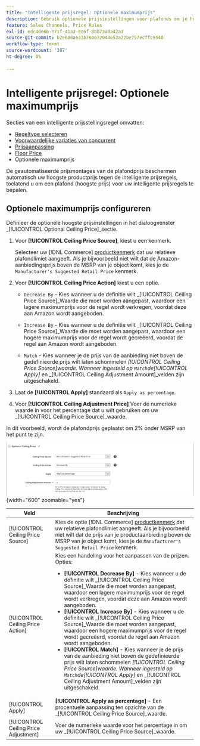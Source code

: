 ```yaml
---
title: "Intelligente prijsregel: Optionele maximumprijs"
description: Gebruik optionele prijsinstellingen voor plafonds om je hoogste productprijs te beschermen tegen de intelligente prijsregels die je Amazon-aanbiedingen beheren.
feature: Sales Channels, Price Rules
exl-id: edc40e6b-e71f-41a3-8d5f-8bb73ada42a3
source-git-commit: b2e608a633b760672044653a22be757ecffc9540
workflow-type: tm+mt
source-wordcount: '387'
ht-degree: 0%

---
```


# Intelligente prijsregel: Optionele maximumprijs

Secties van een intelligente prijsstellingsregel omvatten:

- [Regeltype selecteren](./intelligent-repricing-rules.md)
- [Voorwaardelijke variaties van concurrent](./competitor-conditional-variances.md)
- [Prijsaanpassing](./price-adjustment.md)
- [Floor Price](./floor-price.md)
- Optionele maximumprijs

De geautomatiseerde prijsmontages van de plafondprijs beschermen automatisch uw hoogste productprijs tegen de intelligente prijsregels, toelatend u om een plafond (hoogste prijs) voor uw intelligente prijsregels te bepalen.

## Optionele maximumprijs configureren

Definieer de optionele hoogste prijsinstellingen in het dialoogvenster _[!UICONTROL Optional Ceiling Price]_sectie.

1. Voor **[!UICONTROL Ceiling Price Source]**, kiest u een kenmerk.

   Selecteer uw [!DNL Commerce] [productkenmerk](https://experienceleague.adobe.com/docs/commerce-admin/catalog/product-attributes/product-attributes.html) dat uw relatieve plafondlimiet aangeeft. Als je bijvoorbeeld niet wilt dat de Amazon-aanbiedingsprijs boven de MSRP van je object komt, kies je de `Manufacturer's Suggested Retail Price` kenmerk.

1. Voor **[!UICONTROL Ceiling Price Action]** kiest u een optie.

   - `Decrease By` - Kies wanneer u de definitie wilt _[!UICONTROL Ceiling Price Source]_Waarde die moet worden aangepast, waardoor een lagere maximumprijs voor de regel wordt verkregen, voordat deze aan Amazon wordt aangeboden.

   - `Increase By` - Kies wanneer u de definitie wilt _[!UICONTROL Ceiling Price Source]_Waarde die moet worden aangepast, waardoor een hogere maximumprijs voor de regel wordt gecreëerd, voordat de regel aan Amazon wordt aangeboden.

   - `Match` - Kies wanneer je de prijs van de aanbieding niet boven de gedefinieerde prijs wilt laten schommelen _[!UICONTROL Ceiling Price Source]_waarde. Wanneer ingesteld op `Match`de_[!UICONTROL Apply]_ en _[!UICONTROL Ceiling Adjustment Amount]_velden zijn uitgeschakeld.

1. Laat de **[!UICONTROL Apply]** standaard als `Apply as percentage`.

1. Voor **[!UICONTROL Ceiling Adjustment Price]** Voer de numerieke waarde in voor het percentage dat u wilt gebruiken om uw _[!UICONTROL Ceiling Price Source]_waarde.

In dit voorbeeld, wordt de plafondprijs geplaatst om 2% onder MSRP van het punt te zijn.

![Intelligente prijsregeling - optionele maximumprijs](assets/ob-intelligent-price-rule-ceiling.png){width="600" zoomable="yes"}

| Veld | Beschrijving |
|---------------------------------------|-----------------------------------------------------------------------------------------------------------------------------------------------------------------------------------------------------------------------------------------------------------------------------------------------------------------------------------------------------------------------------------------------------------------------------------------------------------------------------------------------------------------------------------------------------------------------------------------------------------------------------------------------------------------------------------------------------------------------------------------------------------|
| [!UICONTROL Ceiling Price Source] | Kies de optie [!DNL Commerce] [productkenmerk](https://experienceleague.adobe.com/docs/commerce-admin/catalog/product-attributes/product-attributes.html) dat uw relatieve plafondlimiet aangeeft. Als je bijvoorbeeld niet wilt dat de prijs van je productaanbieding boven de MSRP van je object komt, kies je de `Manufacturer's Suggested Retail Price` kenmerk. |
| [!UICONTROL Ceiling Price Action] | Kies een handeling voor het aanpassen van de prijzen. Opties:<ul><li>**[!UICONTROL Decrease By]** - Kies wanneer u de definitie wilt _[!UICONTROL Ceiling Price Source]_Waarde die moet worden aangepast, waardoor een lagere maximumprijs voor de regel wordt verkregen, voordat deze aan Amazon wordt aangeboden.</li><li>**[!UICONTROL Increase By]** - Kies wanneer u de definitie wilt _[!UICONTROL Ceiling Price Source]_Waarde die moet worden aangepast, waardoor een hogere maximumprijs voor de regel wordt gecreëerd, voordat de regel aan Amazon wordt aangeboden.</li><li>**[!UICONTROL Match]** - Kies wanneer je de prijs van de aanbieding niet boven de gedefinieerde prijs wilt laten schommelen _[!UICONTROL Ceiling Price Source]_waarde. Wanneer ingesteld op `Match`de_[!UICONTROL Apply]_ en _[!UICONTROL Ceiling Adjustment Amount]_velden zijn uitgeschakeld.</li></ul> |
| [!UICONTROL Apply] | **[!UICONTROL Apply as percentage]** - Een procentuele aanpassing ten opzichte van de _[!UICONTROL Ceiling Price Source]_waarde. |
| [!UICONTROL Ceiling Price Adjustment] | Voer de numerieke waarde voor het percentage in om uw _[!UICONTROL Ceiling Price Source]_waarde. |
